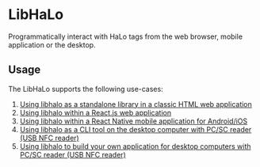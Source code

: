 # LibHaLo

Programmatically interact with HaLo tags from the web browser, mobile application or the desktop.

## Usage

The LibHaLo supports the following use-cases:

1. [Using libhalo as a standalone library in a classic HTML web application](/docs/web-standalone.md)
2. [Using libhalo within a React.js web application](/docs/web-reactjs.md)
3. [Using libhalo within a React Native mobile application for Android/iOS](/docs/mobile-react-native.md)
4. [Using libhalo as a CLI tool on the desktop computer with PC/SC reader (USB NFC reader)](/docs/desktop-cli.md)
5. [Using libhalo to build your own application for desktop computers with PC/SC reader (USB NFC reader)](/docs/desktop-api.md)
